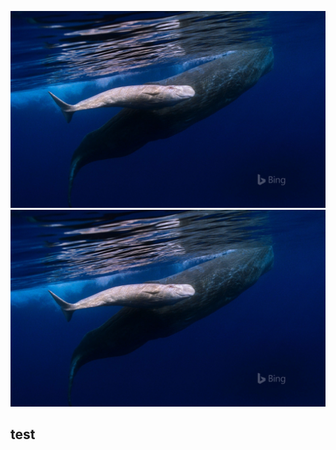 [![](img.jpg)](img.jpg)
![](img.jpg)



## test
<!--stackedit_data:
eyJoaXN0b3J5IjpbMzI3NzQyNTI1XX0=
-->